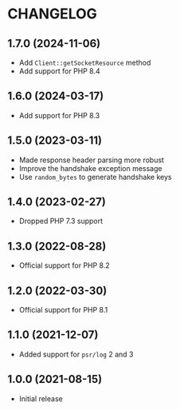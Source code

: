 # CHANGELOG


## 1.7.0 (2024-11-06)

* Add `Client::getSocketResource` method
* Add support for PHP 8.4


## 1.6.0 (2024-03-17)

* Add support for PHP 8.3


## 1.5.0 (2023-03-11)

* Made response header parsing more robust
* Improve the handshake exception message
* Use `random_bytes` to generate handshake keys


## 1.4.0 (2023-02-27)

* Dropped PHP 7.3 support


## 1.3.0 (2022-08-28)

* Official support for PHP 8.2


## 1.2.0 (2022-03-30)

* Official support for PHP 8.1


## 1.1.0 (2021-12-07)

* Added support for `psr/log` 2 and 3


## 1.0.0 (2021-08-15)

* Initial release
